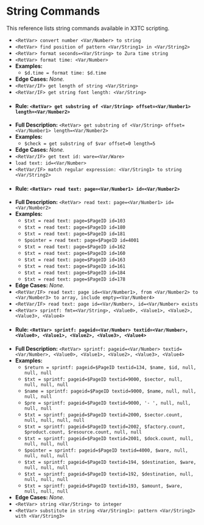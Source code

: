 # String Commands

This reference lists string commands available in X3TC scripting.

- `<RetVar> convert number <Var/Number> to string`
- `<RetVar> find position of pattern <Var/String1> in <Var/String2>`
- `<RetVar> format seconds=<Var/String> to Zura time string`
- `<RetVar> format time: <Var/Number>`
- **Examples:**
  - `$d.time = format time: $d.time`
- **Edge Cases:** _None._
- `<RetVar/IF> get length of string <Var/String>`
- `<RetVar/IF> get string font length: <Var/String>`
- #### Rule: `<RetVar> get substring of <Var/String> offset=<Var/Number1> length=<Var/Number2>`
- **Full Description:** `<RetVar> get substring of <Var/String> offset=<Var/Number1> length=<Var/Number2>`
- **Examples:**
  - `$check = get substring of $var offset=0 length=5`
- **Edge Cases:** _None._
- `<RetVar/IF> get text id: ware=<Var/Ware>`
- `load text: id=<Var/Number>`
- `<RetVar/IF> match regular expression: <Var/String1> to string <Var/String2>`
- #### Rule: `<RetVar> read text: page=<Var/Number1> id=<Var/Number2>`
- **Full Description:** `<RetVar> read text: page=<Var/Number1> id=<Var/Number2>`
- **Examples:**
  - `$txt = read text: page=$PageID id=103`
  - `$txt = read text: page=$PageID id=180`
  - `$txt = read text: page=$PageID id=181`
  - `$pointer = read text: page=$PageID id=4001`
  - `$txt = read text: page=$PageID id=162`
  - `$txt = read text: page=$PageID id=160`
  - `$txt = read text: page=$PageID id=163`
  - `$txt = read text: page=$PageID id=161`
  - `$txt = read text: page=$PageID id=184`
  - `$txt = read text: page=$PageID id=178`
- **Edge Cases:** _None._
- `<RetVar/IF> read text: page id=<Var/Number1>, from <Var/Number2> to <Var/Number3> to array, include empty=<Var/Number4>`
- `<RetVar/IF> read text: page id=<Var/Number>, id=<Var/Number> exists`
- `<RetVar> sprintf: fmt=<Var/String>, <Value0>, <Value1>, <Value2>, <Value3>, <Value4>`
- #### Rule: `<RetVar> sprintf: pageid=<Var/Number> textid=<Var/Number>, <Value0>, <Value1>, <Value2>, <Value3>, <Value4>`
- **Full Description:** `<RetVar> sprintf: pageid=<Var/Number> textid=<Var/Number>, <Value0>, <Value1>, <Value2>, <Value3>, <Value4>`
- **Examples:**
  - `$return = sprintf: pageid=$PageID textid=134, $name, $id, null, null, null`
  - `$txt = sprintf: pageid=$PageID textid=9000, $sector, null, null, null, null`
  - `$name = sprintf: pageid=$PageID textid=9000, $name, null, null, null, null`
  - `$pre = sprintf: pageid=$PageID textid=9000, '- ', null, null, null, null`
  - `$txt = sprintf: pageid=$PageID textid=2000, $sector.count, null, null, null, null`
  - `$txt = sprintf: pageid=$PageID textid=2002, $factory.count, $product.count, $resource.count, null, null`
  - `$txt = sprintf: pageid=$PageID textid=2001, $dock.count, null, null, null, null`
  - `$pointer = sprintf: pageid=$PageID textid=4000, $ware, null, null, null, null`
  - `$txt = sprintf: pageid=$PageID textid=194, $destination, $ware, null, null, null`
  - `$txt = sprintf: pageid=$PageID textid=192, $destination, null, null, null, null`
  - `$txt = sprintf: pageid=$PageID textid=193, $amount, $ware, null, null, null`
- **Edge Cases:** _None._
- `<RetVar> string <Var/String> to integer`
- `<RetVar> substitute in string <Var/String1>: pattern <Var/String2> with <Var/String3>`
